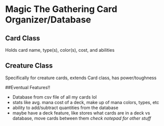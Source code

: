 # Magic The Gathering Card Organizer/Database
## Card Class
Holds card name, type(s), color(s), cost, and abilities

## Creature Class
Specifically for creature cards, extends Card class, has power/toughness

##Eventual Features!!
- Database from csv file of all my cards lol
- stats like avg. mana cost of a deck, make up of mana colors, types, etc
- ability to add/subtract quantities from the database
- maybe have a deck feature, like stores what cards are in a deck vs database, move cards between them
_check notepad for other stuff_
